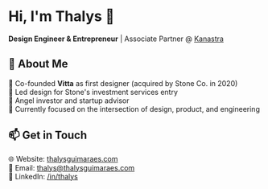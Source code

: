 # Hi, I'm Thalys 👋

**Design Engineer & Entrepreneur** | Associate Partner @ [Kanastra](https://kanastra.com.br)


## 🚀 About Me

🎨 Co-founded **Vitta** as first designer (acquired by Stone Co. in 2020)  
💎 Led design for Stone's investment services entry  
👼 Angel investor and startup advisor  
🌱 Currently focused on the intersection of design, product, and engineering

## 📫 Get in Touch

🌐 Website: [thalysguimaraes.com](https://thalysguimaraes.com)  
📧 Email: thalys@thalysguimaraes.com  
💼 LinkedIn: [/in/thalys](https://linkedin.com/in/thalys)
